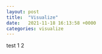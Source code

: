 ```yaml
---
layout: post
title:  "Visualize"
date:   2021-11-18 16:13:58 +0000
categories: visualize
---
```



test 1 2 